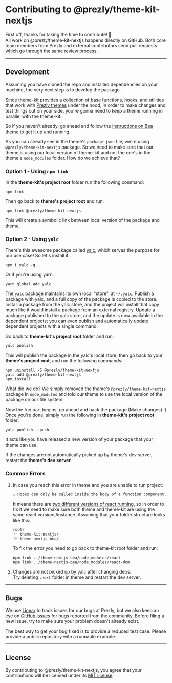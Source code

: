# Contributing to @prezly/theme-kit-nextjs

First off, thanks for taking the time to contribute! 🎉  
All work on @prezly/theme-kit-nextjs happens directly on GitHub. Both core team members from Prezly and external contributors send pull requests which go through the same review process.

---

## Development

Assuming you have cloned the repo and installed dependencies on your machine, the very next step is to develop the package.

Since theme-kit provides a collection of base functions, hooks, and utilities that work with [Prezly themes](https://github.com/prezly?q=theme-nextjs&type=all&language=&sort=) under the hood, in order to make changes and test things out on your side, you're gonna need to keep a theme running in parallel with the theme-kit.

So if you haven't already, go ahead and follow the [instructions on Bea theme](https://github.com/prezly/theme-nextjs-bea#quick-start) to get it up and running.

As you can already see in the theme's `package.json` file, we're using `@prezly/theme-kit-nextjs` package. So we need to make sure that our theme is using our local version of theme-kit and not the one's in the theme's `node_modules` folder. How do we achieve that?

### Option 1 - Using `npm link`

In the **theme-kit's project root** folder run the following command:

```
npm link
```

Then go back to **theme's project root** and run:

```
npm link @prezly/theme-kit-nextjs
```

This will create a symbolic link between local version of the package and theme.

### Option 2 - Using `yalc`

There's this awesome package called [yalc](https://github.com/wclr/yalc), which serves the purpose for our use case! So let's install it:

```
npm i yalc -g
```

Or if you're using yarn:

```
yarn global add yalc
```

The `yalc` package maintains its own local "store", at `~/.yalc`. Publish a package with yalc, and a full copy of the package is copied to the store. Install a package from the yalc store, and the project will install that copy much like it would install a package from an external registry. Update a package published to the yalc store, and the update is now available in the dependent projects; you can even publish and automatically update dependent projects with a single command.

Go back to **theme-kit's project root** folder and run:

```
yalc publish
```

This will publish the package in the yalc's local store, then go back to your **theme's project root**, and run the following commands:

```
npm uninstall -S @prezly/theme-kit-nextjs
yalc add @prezly/theme-kit-nextjs
npm install
```

What did we do? We simply removed the theme's `@prezly/theme-kit-nextjs` package in `node_modules` and told our theme to use the local version of the package on our file system!

Now the fun part begins, go ahead and hack the package (Make changes) :) Once you're done, simply run the following in **theme-kit's project root** folder:

```
yalc publish --push
```

It acts like you have released a new version of your package that your theme can use.

If the changes are not automatically picked up by theme's dev server, restart the **theme's dev server**.

### Common Errors

1. In case you reach this error in theme and you are unable to run project:

    ```
    ⚠ Hooks can only be called inside the body of a function component.
    ```

    It means there are [two different versions of react running](https://reactjs.org/warnings/invalid-hook-call-warning.html#duplicate-react), so in order to fix it we need to make sure both theme and theme-kit are using the same react versions/instance.
    Assuming that your folder structure looks like this:

    ```
    root/
    ├─ theme-kit-nextjs/
    ├─ theme-nextjs-bea/
    ```

    To fix the error you need to go back to theme-kit root folder and run:

    ```
    npm link ../theme-nextjs-bea/node_modules/react
    npm link ../theme-nextjs-bea/node_modules/react-dom
    ```

2. Changes are not picked up by yalc after changing deps:  
   Try deleting `.next` folder in theme and restart the dev server.

---

## Bugs

We use [Linear](https://linear.app) to track issues for our bugs at Prezly, but we also keep an eye on [GitHub issues](https://github.com/prezly/theme-kit-nextjs/issues) for bugs reported from the community. Before filing a new issue, try to make sure your problem doesn't already exist.

The best way to get your bug fixed is to provide a reduced test case. Please provide a public repository with a runnable example.

---

## License

By contributing to @prezly/theme-kit-nextjs, you agree that your contributions will be licensed under its [MIT license](./LICENSE).
